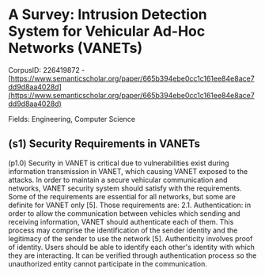 # A Survey: Intrusion Detection System for Vehicular Ad-Hoc Networks (VANETs)

CorpusID: 226419872 - [https://www.semanticscholar.org/paper/665b394ebe0cc1c161ee84e8ace7dd9d8aa4028d](https://www.semanticscholar.org/paper/665b394ebe0cc1c161ee84e8ace7dd9d8aa4028d)

Fields: Engineering, Computer Science

## (s1) Security Requirements in VANETs
(p1.0) Security in VANET is critical due to vulnerabilities exist during information transmission in VANET, which causing VANET exposed to the attacks. In order to maintain a secure vehicular communication and networks, VANET security system should satisfy with the requirements. Some of the requirements are essential for all networks, but some are definite for VANET only [5]. Those requirements are: 2.1. Authentication: in order to allow the communication between vehicles which sending and receiving information, VANET should authenticate each of them. This process may comprise the identification of the sender identity and the legitimacy of the sender to use the network [5]. Authenticity involves proof of identity. Users should be able to identify each other's identity with which they are interacting. It can be verified through authentication process so the unauthorized entity cannot participate in the communication.
